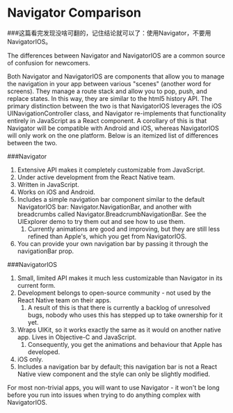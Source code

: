 # Navigator Comparison 

###这篇看完发现没啥可翻的，记住结论就可以了：使用Navigator，不要用NavigatorIOS。

The differences between Navigator and NavigatorIOS are a common source of confusion for newcomers.

Both Navigator and NavigatorIOS are components that allow you to manage the navigation in your app between various "scenes" (another word for screens). They manage a route stack and allow you to pop, push, and replace states. In this way, they are similar to the html5 history API. The primary distinction between the two is that NavigatorIOS leverages the iOS UINavigationController class, and Navigator re-implements that functionality entirely in JavaScript as a React component. A corollary of this is that Navigator will be compatible with Android and iOS, whereas NavigatorIOS will only work on the one platform. Below is an itemized list of differences between the two.

###Navigator 
1. Extensive API makes it completely customizable from JavaScript.
1. Under active development from the React Native team.
1. Written in JavaScript.
1. Works on iOS and Android.
1. Includes a simple navigation bar component similar to the default NavigatorIOS bar: Navigator.NavigationBar, and another with breadcrumbs called Navigator.BreadcrumbNavigationBar. See the UIExplorer demo to try them out and see how to use them.
	1. Currently animations are good and improving, but they are still less refined than Apple's, which you get from NavigatorIOS.
1. You can provide your own navigation bar by passing it through the navigationBar prop.


###NavigatorIOS 

 

1. Small, limited API makes it much less customizable than Navigator in its current form.
1. Development belongs to open-source community - not used by the React Native team on their apps.
	1. A result of this is that there is currently a backlog of unresolved bugs, nobody who uses this has stepped up to take ownership for it yet.
1. Wraps UIKit, so it works exactly the same as it would on another native app. Lives in Objective-C and JavaScript.
	1. Consequently, you get the animations and behaviour that Apple has developed.
1. iOS only.
1. Includes a navigation bar by default; this navigation bar is not a React Native view component and the style can only be slightly modified.

For most non-trivial apps, you will want to use Navigator - it won't be long before you run into issues when trying to do anything complex with NavigatorIOS.

